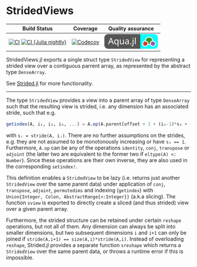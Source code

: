 # StridedViews

| **Build Status** | **Coverage** | **Quality assurance** |
|:----------------:|:------------:|:---------------------:|
| [![CI][ci-img]][ci-url] [![CI (Julia nightly)][ci-julia-nightly-img]][ci-julia-nightly-url] | [![Codecov][codecov-img]][codecov-url] | [![Aqua QA][aqua-img]][aqua-url] |

[ci-img]: https://github.com/Jutho/StridedViews.jl/actions/workflows/CI.yml/badge.svg?branch=main
[ci-url]: https://github.com/Jutho/StridedViews.jl/actions/workflows/CI.yml?query=branch%3Amain

[ci-julia-nightly-img]: https://github.com/Jutho/StridedViews.jl/workflows/CI%20(Julia%20nightly)/badge.svg
[ci-julia-nightly-url]: https://github.com/Jutho/StridedViews.jl/actions?query=workflow%3A%22CI+%28Julia+nightly%29%22

[codecov-img]: https://codecov.io/gh/Jutho/StridedViews.jl/branch/main/graph/badge.svg
[codecov-url]: https://codecov.io/gh/Jutho/StridedViews.jl

[aqua-img]: https://raw.githubusercontent.com/JuliaTesting/Aqua.jl/master/badge.svg
[aqua-url]: https://github.com/JuliaTesting/Aqua.jl

<!-- [genie-img]: https://shields.io/endpoint?url=https://pkgs.genieframework.com/api/v1/badge/Strided
[genie-url]: https://pkgs.genieframework.com?packages=Strided
 -->
<!-- [![PkgEval](https://JuliaCI.github.io/NanosoldierReports/pkgeval_badges/S/StridedViews.svg)](https://JuliaCI.github.io/NanosoldierReports/pkgeval_badges/report.html) -->

StridedViews.jl exports a single struct type `StridedView` for representing a strided view over a contiguous parrent array, as represented by the abstract type `DenseArray`.

See [Strided.jl](http://github.com/Jutho/Strided.jl) for more functionality.

---

The type `StridedView` provides a view into a parent array of type `DenseArray` such that
the resulting view is strided, i.e. any dimension has an associated stride, such that e.g.
```julia
getindex(A, i₁, i₂, i₃, ...) = A.op(A.parent[offset + 1 + (i₁-1)*s₁ + (i₂-1)*s₂ + (i₃-1)*s₃ + ...])
```
with `sⱼ = stride(A, iⱼ)`. There are no further assumptions on the strides, e.g. they are
not assumed to be monotonously increasing or have `s₁ == 1`. Furthermore, `A.op` can be
any of the operations `identity`, `conj`, `transpose` or `adjoint` (the latter two are
equivalent to the former two if `eltype(A) <: Number`). Since these operations are their own
inverse, they are also used in the corresponding `setindex!`.

This definition enables a `StridedView` to be lazy (i.e. returns just another `StridedView`
over the same parent data) under application of `conj`, `transpose`, `adjoint`,
`permutedims` and indexing (`getindex`) with
`Union{Integer, Colon, AbstractRange{<:Integer}}` (a.k.a slicing). The function `sview` is
exported to directly create a sliced (and thus strided) view over a given parent array.

Furthermore, the strided structure can be retained under certain `reshape` operations, but
not all of them. Any dimension can always be split into smaller dimensions, but two
subsequent dimensions `i` and `i+1` can only be joined if
`stride(A,i+1) == size(A,i)*stride(A,i)`. Instead of overloading `reshape`, Strided.jl
provides a separate function `sreshape` which returns a `StridedView` over the same parent
data, or throws a runtime error if this is impossible.
